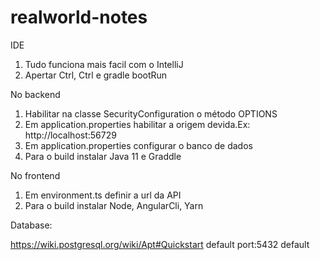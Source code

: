 # realworld-notes

IDE
1. Tudo funciona mais facil com o IntelliJ
2. Apertar Ctrl, Ctrl e gradle bootRun

No backend
1. Habilitar na classe SecurityConfiguration o método OPTIONS
2. Em application.properties habilitar a origem devida.Ex: http://localhost:56729
3. Em application.properties configurar o banco de dados
4. Para o build instalar Java 11 e Graddle


No frontend
1. Em environment.ts definir a url da API
2. Para o build instalar Node, AngularCli, Yarn


Database:

https://wiki.postgresql.org/wiki/Apt#Quickstart
default port:5432
default
